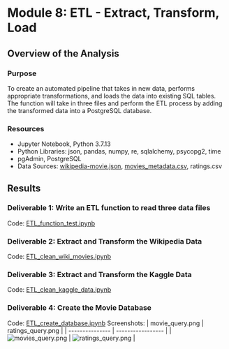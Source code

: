 #  Module 8: ETL - Extract, Transform, Load

## Overview of the Analysis

### Purpose
To create an automated pipeline that takes in new data, performs appropriate transformations, and loads the data into existing SQL tables. The function will take in three files and perform the ETL process by adding the transformed data into a PostgreSQL database. 

### Resources
* Jupyter Notebook, Python 3.7.13
* Python Libraries: json, pandas, numpy, re, sqlalchemy, psycopg2, time
* pgAdmin, PostgreSQL
* Data Sources: [wikipedia-movie.json](https://github.com/daniel-sh-au/UofT_DataBC_Module08_Movies-ETL/blob/main/Resources/wikipedia-movies.json), [movies_metadata.csv](https://github.com/daniel-sh-au/UofT_DataBC_Module08_Movies-ETL/blob/main/Resources/movies_metadata.csv), ratings.csv

## Results

### Deliverable 1: Write an ETL function to read three data files
Code: [ETL_function_test.ipynb](https://github.com/daniel-sh-au/UofT_DataBC_Module08_Movies-ETL/blob/main/ETL_function_test.ipynb)

### Deliverable 2: Extract and Transform the Wikipedia Data
Code: [ETL_clean_wiki_movies.ipynb](https://github.com/daniel-sh-au/UofT_DataBC_Module08_Movies-ETL/blob/main/ETL_clean_wiki_movies.ipynb)

### Deliverable 3: Extract and Transform the Kaggle Data
Code: [ETL_clean_kaggle_data.ipynb](https://github.com/daniel-sh-au/UofT_DataBC_Module08_Movies-ETL/blob/main/ETL_clean_kaggle_data.ipynb)

### Deliverable 4: Create the Movie Database
Code: [ETL_create_database.ipynb](https://github.com/daniel-sh-au/UofT_DataBC_Module08_Movies-ETL/blob/main/ETL_create_database.ipynb)
Screenshots: 
| movie_query.png | ratings_query.png |
| --------------- | ----------------- |
| ![movies_query.png](https://github.com/daniel-sh-au/UofT_DataBC_Module08_Movies-ETL/blob/main/Resources/movies_query.png) | ![ratings_query.png](https://github.com/daniel-sh-au/UofT_DataBC_Module08_Movies-ETL/blob/main/Resources/ratings_query.png) |